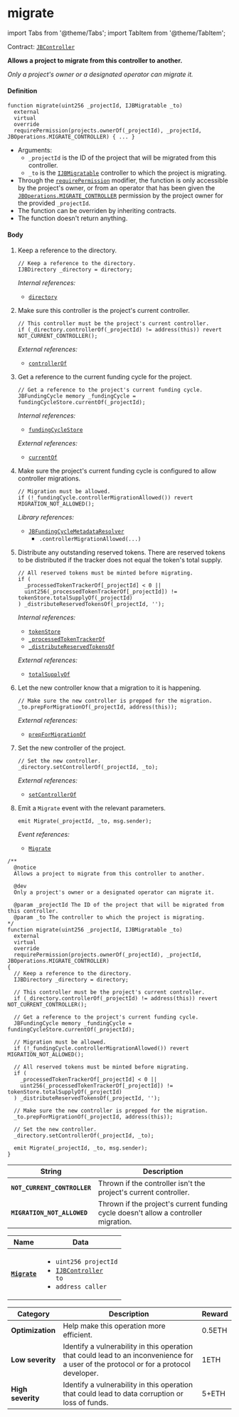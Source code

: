 # migrate

import Tabs from '@theme/Tabs';
import TabItem from '@theme/TabItem';

Contract: [`JBController`](/dev/api/v2/contracts/or-controllers/jbcontroller/README.md)​‌

<Tabs>
<TabItem value="Step by step" label="Step by step">

**Allows a project to migrate from this controller to another.**

_Only a project's owner or a designated operator can migrate it._

#### Definition

```
function migrate(uint256 _projectId, IJBMigratable _to)
  external
  virtual
  override
  requirePermission(projects.ownerOf(_projectId), _projectId, JBOperations.MIGRATE_CONTROLLER) { ... }
```

* Arguments:
  * `_projectId` is the ID of the project that will be migrated from this controller.
  * `_to` is the [`IJBMigratable`](/dev/api/v2/interfaces/ijbmigratable.md) controller to which the project is migrating.
* Through the [`requirePermission`](/dev/api/v2/contracts/or-abstract/jboperatable/modifiers/requirepermission.md) modifier, the function is only accessible by the project's owner, or from an operator that has been given the [`JBOperations.MIGRATE_CONTROLLER`](/dev/api/v2/libraries/jboperations.md) permission by the project owner for the provided `_projectId`.
* The function can be overriden by inheriting contracts.
* The function doesn't return anything.

#### Body

1.  Keep a reference to the directory.

    ```
    // Keep a reference to the directory.
    IJBDirectory _directory = directory;
    ```

    _Internal references:_

    * [`directory`](/dev/api/v2/contracts/or-controllers/jbcontroller/properties/directory.md)

2.  Make sure this controller is the project's current controller. 

    ```
    // This controller must be the project's current controller.
    if (_directory.controllerOf(_projectId) != address(this)) revert NOT_CURRENT_CONTROLLER();
    ```

    _External references:_

    * [`controllerOf`](/dev/api/v2/contracts/jbdirectory/properties/controllerof.md)
3.  Get a reference to the current funding cycle for the project.

    ```
    // Get a reference to the project's current funding cycle.
    JBFundingCycle memory _fundingCycle = fundingCycleStore.currentOf(_projectId);
    ```

    _Internal references:_

    * [`fundingCycleStore`](/dev/api/v2/contracts/or-controllers/jbcontroller/properties/fundingcyclestore.md)

    _External references:_

    * [`currentOf`](/dev/api/v2/contracts/jbfundingcyclestore/read/currentof.md)
4.  Make sure the project's current funding cycle is configured to allow controller migrations.

    ```
    // Migration must be allowed.
    if (!_fundingCycle.controllerMigrationAllowed()) revert MIGRATION_NOT_ALLOWED();
    ```

    _Library references:_

    * [`JBFundingCycleMetadataResolver`](/dev/api/v2/libraries/jbfundingcyclemetadataresolver.md)
      * `.controllerMigrationAllowed(...)`
5.  Distribute any outstanding reserved tokens. There are reserved tokens to be distributed if the tracker does not equal the token's total supply.

    ```
    // All reserved tokens must be minted before migrating.
    if (
      _processedTokenTrackerOf[_projectId] < 0 ||
      uint256(_processedTokenTrackerOf[_projectId]) != tokenStore.totalSupplyOf(_projectId)
    ) _distributeReservedTokensOf(_projectId, '');
    ```

    _Internal references:_

    * [`tokenStore`](/dev/api/v2/contracts/or-controllers/jbcontroller/properties/tokenstore.md)
    * [`_processedTokenTrackerOf`](/dev/api/v2/contracts/or-controllers/jbcontroller/properties/-_processedtokentrackerof.md)
    * [`_distributeReservedTokensOf`](/dev/api/v2/contracts/or-controllers/jbcontroller/write/-_distributereservedtokensof.md)

    _External references:_

    * [`totalSupplyOf`](/dev/api/v2/contracts/jbtokenstore/read/totalsupplyof.md)
6.  Let the new controller know that a migration to it is happening.

    ```
    // Make sure the new controller is prepped for the migration.
    _to.prepForMigrationOf(_projectId, address(this));
    ```

    _External references:_

    * [`prepForMigrationOf`](/dev/api/v2/contracts/or-controllers/jbcontroller/write/prepformigrationof.md)
7.  Set the new controller of the project.

    ```
    // Set the new controller.
    _directory.setControllerOf(_projectId, _to);
    ```

    _External references:_

    * [`setControllerOf`](/dev/api/v2/contracts/jbdirectory/write/setcontrollerof.md)
8.  Emit a `Migrate` event with the relevant parameters.

    ```
    emit Migrate(_projectId, _to, msg.sender);
    ```

    _Event references:_

    * [`Migrate`](/dev/api/v2/contracts/or-controllers/jbcontroller/events/migrate.md)

</TabItem>

<TabItem value="Code" label="Code">

```
/**
  @notice
  Allows a project to migrate from this controller to another.

  @dev
  Only a project's owner or a designated operator can migrate it.

  @param _projectId The ID of the project that will be migrated from this controller.
  @param _to The controller to which the project is migrating.
*/
function migrate(uint256 _projectId, IJBMigratable _to)
  external
  virtual
  override
  requirePermission(projects.ownerOf(_projectId), _projectId, JBOperations.MIGRATE_CONTROLLER)
{
  // Keep a reference to the directory.
  IJBDirectory _directory = directory;

  // This controller must be the project's current controller.
  if (_directory.controllerOf(_projectId) != address(this)) revert NOT_CURRENT_CONTROLLER();

  // Get a reference to the project's current funding cycle.
  JBFundingCycle memory _fundingCycle = fundingCycleStore.currentOf(_projectId);

  // Migration must be allowed.
  if (!_fundingCycle.controllerMigrationAllowed()) revert MIGRATION_NOT_ALLOWED();

  // All reserved tokens must be minted before migrating.
  if (
    _processedTokenTrackerOf[_projectId] < 0 ||
    uint256(_processedTokenTrackerOf[_projectId]) != tokenStore.totalSupplyOf(_projectId)
  ) _distributeReservedTokensOf(_projectId, '');

  // Make sure the new controller is prepped for the migration.
  _to.prepForMigrationOf(_projectId, address(this));

  // Set the new controller.
  _directory.setControllerOf(_projectId, _to);

  emit Migrate(_projectId, _to, msg.sender);
}
```

</TabItem>

<TabItem value="Errors" label="Errors">

| String                              | Description                                                                         |
| ----------------------------------- | ----------------------------------------------------------------------------------- |
| **`NOT_CURRENT_CONTROLLER`** | Thrown if the controller isn't the project's current controller.                    |
| **`MIGRATION_NOT_ALLOWED`**         | Thrown if the project's current funding cycle doesn't allow a controller migration. |

</TabItem>

<TabItem value="Events" label="Events">

| Name                                                                                | Data                                                                                                                                                                                                                                                                                                                      |
| ----------------------------------------------------------------------------------- | ------------------------------------------------------------------------------------------------------------------------------------------------------------------------------------------------------------------------------------------------------------------------------------------------------------------------- |
| [**`Migrate`**](/dev/api/v2/contracts/or-controllers/jbcontroller/events/migrate.md)                                               | <ul><li><code>uint256 projectId</code></li><li><code>[IJBController](/dev/api/v2/interfaces/ijbcontroller.md) to</code></li><li><code>address caller</code></li></ul>                                                                                                                  |

</TabItem>

<TabItem value="Bug bounty" label="Bug bounty">

| Category          | Description                                                                                                                            | Reward |
| ----------------- | -------------------------------------------------------------------------------------------------------------------------------------- | ------ |
| **Optimization**  | Help make this operation more efficient.                                                                                               | 0.5ETH |
| **Low severity**  | Identify a vulnerability in this operation that could lead to an inconvenience for a user of the protocol or for a protocol developer. | 1ETH   |
| **High severity** | Identify a vulnerability in this operation that could lead to data corruption or loss of funds.                                        | 5+ETH  |

</TabItem>
</Tabs>
